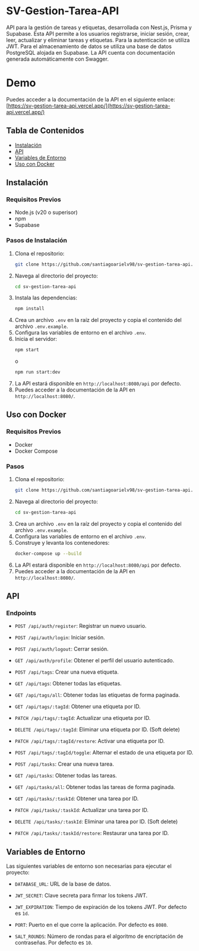 # SV-Gestion-Tarea-API

API para la gestión de tareas y etiquetas, desarrollada con Nest.js, Prisma y Supabase.
Esta API permite a los usuarios registrarse, iniciar sesión, crear, leer, actualizar y eliminar tareas y etiquetas.
Para la autenticación se utiliza JWT. Para el almacenamiento de datos se utiliza una base de datos PostgreSQL alojada en Supabase.
La API cuenta con documentación generada automáticamente con Swagger.

# Demo

Puedes acceder a la documentación de la API en el siguiente enlace: [https://sv-gestion-tarea-api.vercel.app/](https://sv-gestion-tarea-api.vercel.app/)

## Tabla de Contenidos

- [Instalación](#instalación)
- [API](#api)
- [Variables de Entorno](#variables-de-entorno)
- [Uso con Docker](#uso-con-docker)

## Instalación

### Requisitos Previos

- Node.js (v20 o superisor)
- npm
- Supabase

### Pasos de Instalación

1. Clona el repositorio:
   ```bash
   git clone https://github.com/santiagoarielv98/sv-gestion-tarea-api.git
   ```
2. Navega al directorio del proyecto:
   ```bash
   cd sv-gestion-tarea-api
   ```
3. Instala las dependencias:
   ```bash
   npm install
   ```
4. Crea un archivo `.env` en la raíz del proyecto y copia el contenido del archivo `.env.example`.
5. Configura las variables de entorno en el archivo `.env`.
6. Inicia el servidor:
   ```bash
   npm start
   ```
   o
   ```bash
   npm run start:dev
   ```
7. La API estará disponible en `http://localhost:8080/api` por defecto.
8. Puedes acceder a la documentación de la API en `http://localhost:8080/`.

## Uso con Docker

### Requisitos Previos

- Docker
- Docker Compose

### Pasos

1. Clona el repositorio:
   ```bash
   git clone https://github.com/santiagoarielv98/sv-gestion-tarea-api.git
   ```
2. Navega al directorio del proyecto:
   ```bash
   cd sv-gestion-tarea-api
   ```
3. Crea un archivo `.env` en la raíz del proyecto y copia el contenido del archivo `.env.example`.
4. Configura las variables de entorno en el archivo `.env`.
5. Construye y levanta los contenedores:
   ```bash
   docker-compose up --build
   ```
6. La API estará disponible en `http://localhost:8080/api` por defecto.
7. Puedes acceder a la documentación de la API en `http://localhost:8080/`.

## API

### Endpoints

- `POST /api/auth/register`: Registrar un nuevo usuario.
- `POST /api/auth/login`: Iniciar sesión.
- `POST /api/auth/logout`: Cerrar sesión.
- `GET /api/auth/profile`: Obtener el perfil del usuario autenticado.

- `POST /api/tags`: Crear una nueva etiqueta.
- `GET /api/tags`: Obtener todas las etiquetas.
- `GET /api/tags/all`: Obtener todas las etiquetas de forma paginada.
- `GET /api/tags/:tagId`: Obtener una etiqueta por ID.
- `PATCH /api/tags/:tagId`: Actualizar una etiqueta por ID.
- `DELETE /api/tags/:tagId`: Eliminar una etiqueta por ID. (Soft delete)
- `PATCH /api/tags/:tagId/restore`: Activar una etiqueta por ID.
- `POST /api/tags/:tagId/toggle`: Alternar el estado de una etiqueta por ID.

- `POST /api/tasks`: Crear una nueva tarea.
- `GET /api/tasks`: Obtener todas las tareas.
- `GET /api/tasks/all`: Obtener todas las tareas de forma paginada.
- `GET /api/tasks/:taskId`: Obtener una tarea por ID.
- `PATCH /api/tasks/:taskId`: Actualizar una tarea por ID.
- `DELETE /api/tasks/:taskId`: Eliminar una tarea por ID. (Soft delete)
- `PATCH /api/tasks/:taskId/restore`: Restaurar una tarea por ID.

## Variables de Entorno

Las siguientes variables de entorno son necesarias para ejecutar el proyecto:

- `DATABASE_URL`: URL de la base de datos.
- `JWT_SECRET`: Clave secreta para firmar los tokens JWT.

- `JWT_EXPIRATION`: Tiempo de expiración de los tokens JWT. Por defecto es `1d`.
- `PORT`: Puerto en el que corre la aplicación. Por defecto es `8080`.
- `SALT_ROUNDS`: Número de rondas para el algoritmo de encriptación de contraseñas. Por defecto es `10`.
